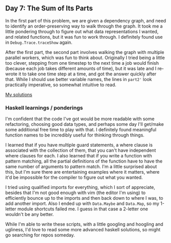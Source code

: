 ## Day 7: The Sum of Its Parts

In the first part of this problem, we are given a dependency graph, and need to
identify an order-preserving way to walk through the graph. It took me a little
pondering through to figure out what data representations I wanted, and related
functions, but it was fun to work through. I definitely found use in
`Debug.Trace.traceShow` again.

After the first part, the second part involves walking the graph with multiple
parallel workers, which was fun to think about. Originally I tried being a little
too clever, stepping from one timestep to the next time a job would finish
(because each job takes different amounts of time), but it was late and I re-wrote
it to take one time step at a time, and got the answer quickly after that. While I
should use better variable names, the lines in `part2'` look practically imperative,
so somewhat intuitive to read.

[My solutions](day.hs)

### Haskell learnings / ponderings

I'm confident that the code I've got would be more readable with some refactoring,
choosing good data types, and perhaps some day I'll get/make some additional free time
to play with that. I definitely found meaningful function names to be incredibly
useful for thinking through things.

I learned that if you have multiple guard statements, a where clause is associated
with the collection of them, that you can't have independent where clauses for each.
I also learned that if you write a function with pattern matching, all the partial
definitions of the function have to have the same number of arguments to pattern
match. I'm a little surprised about this, but I'm sure there are entertaining examples
where it matters, where it'd be impossible for the compiler to figure out what you
wanted.

I tried using qualified imports for everything, which I sort of appreciate, besides
that I'm not good enough with vim (the editor I'm using) to efficiently bounce
up to the imports and then back down to where I was, to add another import. Also
I ended up with `Data.Maybe` and `Data.Map`, so my 1-letter module shortcuts
failed me. I guess in that case a 2-letter one wouldn't be any better.

While I'm able to write these scripts, with a little googling and hoogling and
ugliness, I'd love to read some more advanced haskell solutions, so might go
searching for repos someday.

